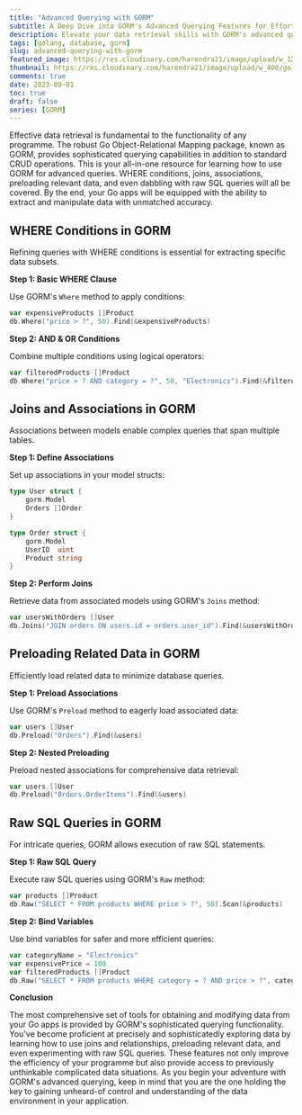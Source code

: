 ```yaml
---
title: "Advanced Querying with GORM"
subtitle: A Deep Dive into GORM's Advanced Querying Features for Effortless Data Retrieval in Go
description: Elevate your data retrieval skills with GORM's advanced querying capabilities. Explore WHERE conditions, joins, preloading, and raw SQL queries for seamless data exploration in your Go projects.
tags: [golang, database, gorm]
slug: advanced-querying-with-gorm
featured_image: https://res.cloudinary.com/harendra21/image/upload/w_1200/golangwithexample/learn-gorm_yqoeio.png
thumbnail: https://res.cloudinary.com/harendra21/image/upload/w_400/golangwithexample/learn-gorm_yqoeio.png
comments: true
date: 2023-09-01
toc: true
draft: false
series: [GORM]
---
```


Effective data retrieval is fundamental to the functionality of any programme. The robust Go Object-Relational Mapping package, known as GORM, provides sophisticated querying capabilities in addition to standard CRUD operations. This is your all-in-one resource for learning how to use GORM for advanced queries. WHERE conditions, joins, associations, preloading relevant data, and even dabbling with raw SQL queries will all be covered. By the end, your Go apps will be equipped with the ability to extract and manipulate data with unmatched accuracy.

## WHERE Conditions in GORM

Refining queries with WHERE conditions is essential for extracting specific data subsets.

**Step 1: Basic WHERE Clause**

Use GORM's `Where` method to apply conditions:

```go
var expensiveProducts []Product
db.Where("price > ?", 50).Find(&expensiveProducts)
```

**Step 2: AND & OR Conditions**

Combine multiple conditions using logical operators:

```go
var filteredProducts []Product
db.Where("price > ? AND category = ?", 50, "Electronics").Find(&filteredProducts)
```

## Joins and Associations in GORM

Associations between models enable complex queries that span multiple tables.

**Step 1: Define Associations**

Set up associations in your model structs:

```go
type User struct {
    gorm.Model
    Orders []Order
}

type Order struct {
    gorm.Model
    UserID  uint
    Product string
}
```

**Step 2: Perform Joins**

Retrieve data from associated models using GORM's `Joins` method:

```go
var usersWithOrders []User
db.Joins("JOIN orders ON users.id = orders.user_id").Find(&usersWithOrders)
```

## Preloading Related Data in GORM

Efficiently load related data to minimize database queries.

**Step 1: Preload Associations**

Use GORM's `Preload` method to eagerly load associated data:

```go
var users []User
db.Preload("Orders").Find(&users)
```

**Step 2: Nested Preloading**

Preload nested associations for comprehensive data retrieval:

```go
var users []User
db.Preload("Orders.OrderItems").Find(&users)
```

## Raw SQL Queries in GORM

For intricate queries, GORM allows execution of raw SQL statements.

**Step 1: Raw SQL Query**

Execute raw SQL queries using GORM's `Raw` method:

```go
var products []Product
db.Raw("SELECT * FROM products WHERE price > ?", 50).Scan(&products)
```

**Step 2: Bind Variables**

Use bind variables for safer and more efficient queries:

```go
var categoryName = "Electronics"
var expensivePrice = 100
var filteredProducts []Product
db.Raw("SELECT * FROM products WHERE category = ? AND price > ?", categoryName, expensivePrice).Scan(&filteredProducts)
```

**Conclusion**

The most comprehensive set of tools for obtaining and modifying data from your Go apps is provided by GORM's sophisticated querying functionality. You've become proficient at precisely and sophisticatedly exploring data by learning how to use joins and relationships, preloading relevant data, and even experimenting with raw SQL queries. These features not only improve the efficiency of your programme but also provide access to previously unthinkable complicated data situations. As you begin your adventure with GORM's advanced querying, keep in mind that you are the one holding the key to gaining unheard-of control and understanding of the data environment in your application.